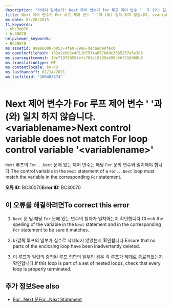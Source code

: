 ```yaml
---
description: "자세히 알아보기: Next 제어 변수가 for 루프 제어 변수 ' '과 (와) 일치 하지 않습니다. <variablename>"
title: Next 제어 변수가 For 루프 제어 변수 ' '과 (와) 일치 하지 않습니다. <variablename>
ms.date: 07/20/2015
f1_keywords:
- vbc30070
- bc30070
helpviewer_keywords:
- BC30070
ms.assetid: e9e96008-b053-4fa0-8966-decaad99fecd
ms.openlocfilehash: 162a2ebb2e4011b7574a657b8de3385237a5e388
ms.sourcegitcommit: 10e719780594efc781b15295e499c66f316068b8
ms.translationtype: MT
ms.contentlocale: ko-KR
ms.lasthandoff: 02/14/2021
ms.locfileid: "100483874"
---
```

# <a name="next-control-variable-does-not-match-for-loop-control-variable-variablename"></a><span data-ttu-id="188dd-103">Next 제어 변수가 For 루프 제어 변수 ' '과 (와) 일치 하지 않습니다. \<variablename></span><span class="sxs-lookup"><span data-stu-id="188dd-103">Next control variable does not match For loop control variable '\<variablename>'</span></span>

<span data-ttu-id="188dd-104">`Next` 루프의 `For...Next` 문에 있는 제어 변수는 해당 `For` 문의 변수와 일치해야 합니다.</span><span class="sxs-lookup"><span data-stu-id="188dd-104">The control variable in the `Next` statement of a `For...Next` loop must match the variable in the corresponding `For` statement.</span></span>  
  
 <span data-ttu-id="188dd-105">**오류 ID:** BC30070</span><span class="sxs-lookup"><span data-stu-id="188dd-105">**Error ID:** BC30070</span></span>  
  
## <a name="to-correct-this-error"></a><span data-ttu-id="188dd-106">이 오류를 해결하려면</span><span class="sxs-lookup"><span data-stu-id="188dd-106">To correct this error</span></span>  
  
1. <span data-ttu-id="188dd-107">`Next` 문 및 해당 `For` 문에 있는 변수의 철자가 일치하는지 확인합니다.</span><span class="sxs-lookup"><span data-stu-id="188dd-107">Check the spelling of the variable in the `Next` statement and in the corresponding `For` statement to be sure it matches.</span></span>  
  
2. <span data-ttu-id="188dd-108">바깥쪽 루프의 일부가 실수로 삭제되지 않았는지 확인합니다.</span><span class="sxs-lookup"><span data-stu-id="188dd-108">Ensure that no parts of the enclosing loop have been inadvertently deleted.</span></span>  
  
3. <span data-ttu-id="188dd-109">이 루프가 일련의 중첩된 루프 집합의 일부인 경우 각 루프가 제대로 종료되었는지 확인합니다.</span><span class="sxs-lookup"><span data-stu-id="188dd-109">If this loop is part of a set of nested loops, check that every loop is properly terminated.</span></span>  
  
## <a name="see-also"></a><span data-ttu-id="188dd-110">추가 정보</span><span class="sxs-lookup"><span data-stu-id="188dd-110">See also</span></span>

- [<span data-ttu-id="188dd-111">For...Next 문</span><span class="sxs-lookup"><span data-stu-id="188dd-111">For...Next Statement</span></span>](../language-reference/statements/for-next-statement.md)
